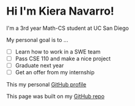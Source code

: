 # Hi I'm Kiera Navarro!

I'm a 3rd year Math-CS student at UC San Diego

My personal goal is to ...
- [ ] Learn how to work in a SWE team
- [ ] Pass CSE 110 and make a nice project
- [ ] Graduate next year
- [ ] Get an offer from my internship

This my personal [GitHub profile](https://github.com/kieraliz)

This page was built on my [GitHub repo](https://github.com/kieraliz/cse110)
